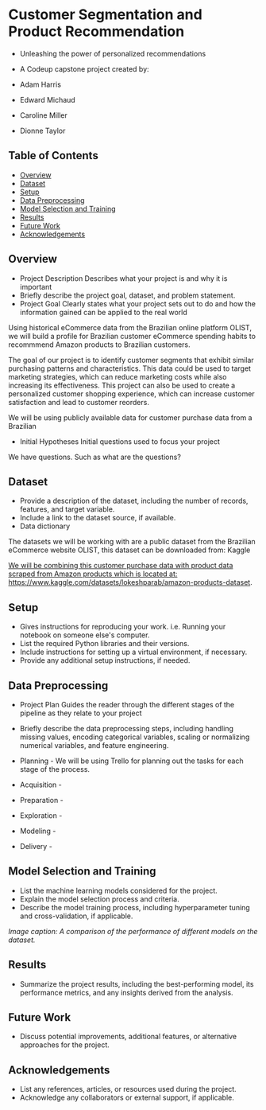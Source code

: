 # Customer Segmentation and Product Recommendation
- Unleashing the power of personalized recommendations

- A Codeup capstone project created by: 
 - Adam Harris
 - Edward Michaud 
 - Caroline Miller
 - Dionne Taylor

<!-- ![Project Banner](path/to/banner_image.png) -->

<!-- *Project banner image credits: [Source Name](image_source_url)* -->

## Table of Contents

- [Overview](#overview)
- [Dataset](#dataset)
- [Setup](#setup)
- [Data Preprocessing](#data-preprocessing)
- [Model Selection and Training](#model-selection-and-training)
- [Results](#results)
- [Future Work](#future-work)
- [Acknowledgements](#acknowledgements)

## Overview

- Project Description Describes what your project is and why it is important
- Briefly describe the project goal, dataset, and problem statement.
- Project Goal Clearly states what your project sets out to do and how the information gained can be applied to the real world

Using historical eCommerce data from the Brazilian online platform OLIST, we will build a profile for Brazilian customer eCommerce spending habits to recommmend Amazon products to Brazilian customers.

The goal of our project is to identify customer segments that exhibit similar purchasing patterns and characteristics. This data could be used to target marketing strategies, which can reduce marketing costs while also increasing its effectiveness. This project can also be used to create a personalized customer shopping experience, which can increase customer satisfaction and lead to customer reorders.

We will be using publicly available data for customer purchase data from a Brazilian 


- Initial Hypotheses Initial questions used to focus your project

We have questions. Such as what are the questions?


## Dataset

- Provide a description of the dataset, including the number of records, features, and target variable.
- Include a link to the dataset source, if available.
- Data dictionary

The datasets we will be working with are a public dataset from the Brazilian eCommerce website OLIST, this dataset can be downloaded from:  Kaggle<a href="https://www.kaggle.com/datasets/olistbr/brazilian-ecommerce" target="_blank">

We will be combining this customer purchase data with product data scraped from Amazon products which is located at: https://www.kaggle.com/datasets/lokeshparab/amazon-products-dataset.


## Setup

- Gives instructions for reproducing your work. i.e. Running your notebook on someone else's computer.
- List the required Python libraries and their versions.
- Include instructions for setting up a virtual environment, if necessary.
- Provide any additional setup instructions, if needed.

## Data Preprocessing

- Project Plan Guides the reader through the different stages of the pipeline as they relate to your project
- Briefly describe the data preprocessing steps, including handling missing values, encoding categorical variables, scaling or normalizing numerical variables, and feature engineering.

- Planning - We will be using Trello for planning out the tasks for each stage of the process.
- Acquisition - 
- Preparation - 
- Exploration - 
- Modeling - 
- Delivery - 



## Model Selection and Training

- List the machine learning models considered for the project.
- Explain the model selection process and criteria.
- Describe the model training process, including hyperparameter tuning and cross-validation, if applicable.

<!-- ![Model Performance Comparison](path/to/model_performance_image.png) -->

*Image caption: A comparison of the performance of different models on the dataset.*

## Results

- Summarize the project results, including the best-performing model, its performance metrics, and any insights derived from the analysis.

## Future Work

- Discuss potential improvements, additional features, or alternative approaches for the project.

## Acknowledgements

- List any references, articles, or resources used during the project.
- Acknowledge any collaborators or external support, if applicable.

